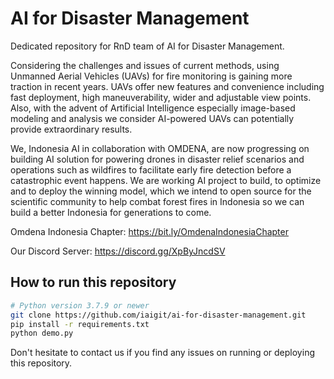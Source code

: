 # AI for Disaster Management
Dedicated repository for RnD team of AI for Disaster Management.

Considering the challenges and issues of current methods, using Unmanned Aerial Vehicles (UAVs) for fire monitoring is gaining more traction in recent years. UAVs offer new features and convenience including fast deployment, high maneuverability, wider and adjustable view points. Also, with the advent of Artificial Intelligence especially image-based modeling and analysis we consider AI-powered UAVs can potentially provide extraordinary results.

We, Indonesia AI in collaboration with OMDENA, are now progressing on building AI solution for powering drones in disaster relief scenarios and operations such as wildfires to facilitate early fire detection before a catastrophic event happens. We are working AI project to build, to optimize and to deploy the winning model, which we intend to open source for the scientific community to help combat forest fires in Indonesia so we can build a better Indonesia for generations to come.

Omdena Indonesia Chapter: https://bit.ly/OmdenaIndonesiaChapter

Our Discord Server: https://discord.gg/XpByJncdSV

## How to run this repository

```bash
# Python version 3.7.9 or newer
git clone https://github.com/iaigit/ai-for-disaster-management.git
pip install -r requirements.txt
python demo.py
```

Don't hesitate to contact us if you find any issues on running or deploying this repository.
